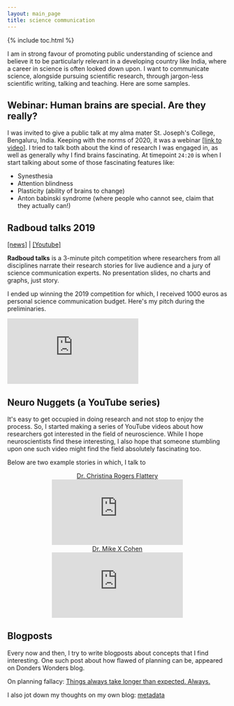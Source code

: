 ```yaml
---
layout: main_page
title: science communication
---
```

{% include toc.html %}

I am in strong favour of promoting public understanding of science and believe it to be particularly relevant in a developing country like India, where a career in science is often looked down upon. I want to communicate science, alongside pursuing scientific research, through jargon-less scientific writing, talking and teaching. Here are some samples.

## Webinar: Human brains are special. Are they really?
I was invited to give a public talk at my alma mater St. Joseph's College, Bengaluru, India. Keeping with the norms of 2020, it was a webinar [<a target="_blank" href="https://www.youtube.com/watch?v=KILadoL5aXU">link to video</a>]. I tried to talk both about the kind of research I was engaged in, as well as generally why I find brains fascinating. At timepoint `24:20` is when I start talking about some of those fascinating features like:
- Synesthesia
- Attention blindness
- Plasticity (ability of brains to change)
- Anton babinski syndrome (where people who cannot see, claim that they actually can!)

## Radboud talks 2019
[[news]](https://www.ru.nl/english/research/vm/radboud-talks/) | [[Youtube]](https://www.youtube.com/playlist?list=PLg9CTsQv-ZWYCUtr1UppiibXYKSZVXSOb)

**Radboud talks** is a 3-minute pitch competition where researchers from all disciplines
narrate their research stories for live audience and a jury of science communication experts. No presentation slides, no charts and graphs, just story.

I ended up winning the 2019 competition for which, I received 1000 euros as personal science communication budget. Here's my pitch during the preliminaries.
<div class="video-responsive">
<iframe src="https://www.youtube.com/embed/tSRifjmTBbY" frameborder="0" allow="accelerometer; autoplay; encrypted-media; gyroscope; picture-in-picture" allowfullscreen></iframe>
</div>

## Neuro Nuggets (a YouTube series)
It's easy to get occupied in doing research and not stop to enjoy the process. So, I started making a series of YouTube videos about how researchers got interested in the field of neuroscience. While I hope neuroscientists find these interesting, I also hope that someone stumbling upon one such video might find the field absolutely fascinating too.

Below are two example stories in which, I talk to
<div class="row">
  <div class="col-md-6" align="center">
  <a target="_blank" href="https://twitter.com/cn_rogers">Dr. Christina Rogers Flattery</a>  
  <div class="video-responsive">
  <iframe src="https://www.youtube.com/embed/QBbtXMxMoFc" frameborder="0" allow="accelerometer; autoplay; encrypted-media; gyroscope; picture-in-picture" allowfullscreen></iframe>
  </div>
  </div>
  <div class="col-md-6" align="center">
  <a target="_blank" href="http://mikexcohen.com/">Dr. Mike X Cohen</a>
  <div class="video-responsive">
  <iframe src="https://www.youtube.com/embed/UKI9dUOLJXE" frameborder="0" allow="accelerometer; autoplay; encrypted-media; gyroscope; picture-in-picture" allowfullscreen></iframe>
  </div>
  </div>
</div>

## Blogposts
Every now and then, I try to write blogposts about concepts that I find interesting. One such post about how flawed of planning can be, appeared on Donders Wonders blog.

On planning fallacy: [Things always take longer than expected. Always.](http://blog.donders.ru.nl/?p=6958&lang=en)

I also jot down my thoughts on my own blog: [metadata](/blog/)
